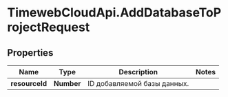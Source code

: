 # TimewebCloudApi.AddDatabaseToProjectRequest

## Properties

Name | Type | Description | Notes
------------ | ------------- | ------------- | -------------
**resourceId** | **Number** | ID добавляемой базы данных. | 


